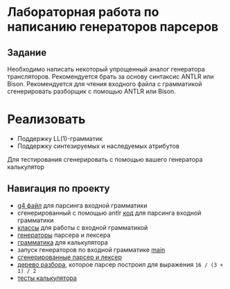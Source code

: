 # Лабораторная работа по написанию генераторов парсеров

## Задание

Необходимо написать некоторый упрощенный аналог генератора трансляторов. Рекомендуется брать за основу синтаксис ANTLR или Bison. Рекомендуется для чтения входного файла с грамматикой сгенерировать разборщик с помощью ANTLR или Bison.

# Реализовать

* Поддержку LL(1)-грамматик
* Поддержку синтезируемых и наследуемых атрибутов

Для тестирования сгенерировать с помощью вашего генератора калькулятор

## Навигация по проекту

* [g4 файл](https://github.com/Ma-XD/Translation-Methods/tree/main/TM-lab-4/src/main/antlr) для парсинга входной грамматики
* сгенерированный с помощью antlr [код](https://github.com/Ma-XD/Translation-Methods/tree/main/TM-lab-4/src/main/java) для парсинга входной грамматики
* [классы](https://github.com/Ma-XD/Translation-Methods/tree/main/TM-lab-4/src/main/kotlin/grammar) для работы с входной грамматикой
* [генераторы](https://github.com/Ma-XD/Translation-Methods/tree/main/TM-lab-4/src/main/kotlin/codebuilders) парсера и лексера
* [грамматика](https://github.com/Ma-XD/Translation-Methods/blob/main/TM-lab-4/src/main/resources/calc.txt) для калькулятора
* запуск генераторов по входной грамматике [main](https://github.com/Ma-XD/Translation-Methods/blob/main/TM-lab-4/src/main/kotlin/Main.kt)
* [сгенерированные парсер и лексер](https://github.com/Ma-XD/Translation-Methods/tree/main/TM-lab-4/src/main/kotlin/parser)
* [дерево разбора](https://github.com/Ma-XD/Translation-Methods/blob/main/TM-lab-4/src/main/resources/calc_tree.svg), которое парсер построил для выражения `16 / (3 + 1) / 2`
* [тесты калькулятора](https://github.com/Ma-XD/Translation-Methods/tree/main/TM-lab-4/src/test/kotlin)
